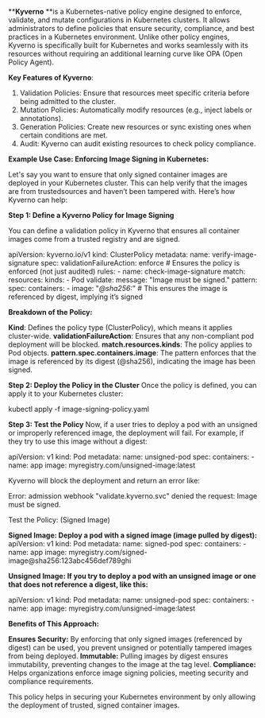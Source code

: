 
****Kyverno** **is a Kubernetes-native policy engine designed to enforce, validate, and mutate configurations in Kubernetes clusters. It allows administrators to define policies that ensure security, compliance, and best practices in a Kubernetes environment. Unlike other policy engines, Kyverno is specifically built for Kubernetes and works seamlessly with its resources without requiring an additional learning curve like OPA (Open Policy Agent).

**Key Features of Kyverno**:
1. Validation Policies: Ensure that resources meet specific criteria before being admitted to the cluster.
2. Mutation Policies: Automatically modify resources (e.g., inject labels or annotations).
3. Generation Policies: Create new resources or sync existing ones when certain conditions are met.
4. Audit: Kyverno can audit existing resources to check policy compliance.

**Example Use Case: Enforcing Image Signing in Kubernetes:**

Let's say you want to ensure that only signed container images are deployed in your Kubernetes cluster. This can help verify that the images are from trustedsources and haven’t been tampered with. Here’s how Kyverno can help:

**Step 1: Define a Kyverno Policy for Image Signing**

You can define a validation policy in Kyverno that ensures all container images come from a trusted registry and are signed.

apiVersion: kyverno.io/v1
kind: ClusterPolicy
metadata:
  name: verify-image-signature
spec:
  validationFailureAction: enforce  # Ensures the policy is enforced (not just audited)
  rules:
    - name: check-image-signature
      match:
        resources:
          kinds:
            - Pod
      validate:
        message: "Image must be signed."
        pattern:
          spec:
            containers:
              - image: "*@sha256:*"   # This ensures the image is referenced by digest, implying it’s signed

**Breakdown of the Policy:**

**Kind**: Defines the policy type (ClusterPolicy), which means it applies cluster-wide.
**validationFailureAction**: Ensures that any non-compliant pod deployment will be blocked.
**match.resources.kinds**: The policy applies to Pod objects.
**pattern.spec.containers.image**: The pattern enforces that the image is referenced by its digest (@sha256), indicating the image has been signed.

**Step 2: Deploy the Policy in the Cluster**
Once the policy is defined, you can apply it to your Kubernetes cluster:

kubectl apply -f image-signing-policy.yaml

**Step 3: Test the Policy**
Now, if a user tries to deploy a pod with an unsigned or improperly referenced image, the deployment will fail. For example, if they try to use this image without a digest:

apiVersion: v1
kind: Pod
metadata:
  name: unsigned-pod
spec:
  containers:
    - name: app
      image: myregistry.com/unsigned-image:latest

Kyverno will block the deployment and return an error like:

Error: admission webhook "validate.kyverno.svc" denied the request: Image must be signed.


Test the Policy: (Signed Image)

**Signed Image: Deploy a pod with a signed image (image pulled by digest):**
apiVersion: v1
kind: Pod
metadata:
  name: signed-pod
spec:
  containers:
    - name: app
      image: myregistry.com/signed-image@sha256:123abc456def789ghi

**Unsigned Image: If you try to deploy a pod with an unsigned image or one that does not reference a digest, like this:**

apiVersion: v1
kind: Pod
metadata:
  name: unsigned-pod
spec:
  containers:
    - name: app
      image: myregistry.com/unsigned-image:latest

**Benefits of This Approach:**

**Ensures Security:** By enforcing that only signed images (referenced by digest) can be used, you prevent unsigned or potentially tampered images from being deployed.
**Immutable:** Pulling images by digest ensures immutability, preventing changes to the image at the tag level.
**Compliance:** Helps organizations enforce image signing policies, meeting security and compliance requirements.

This policy helps in securing your Kubernetes environment by only allowing the deployment of trusted, signed container images.
